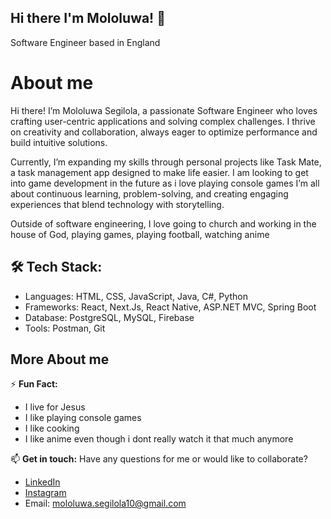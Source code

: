 ## Hi there I'm Mololuwa! 👋

Software Engineer based in England

# About me
Hi there! I’m Mololuwa Segilola, a passionate Software Engineer who loves crafting user-centric applications and solving complex challenges. 
I thrive on creativity and collaboration, always eager to optimize performance and build intuitive solutions. 

Currently, I’m expanding my skills through personal projects like Task Mate, a task management app designed to make life easier.
I am looking to get into game development in the future as i love playing console games
I’m all about continuous learning, problem-solving, and creating engaging experiences that blend technology with storytelling.

Outside of software engineering, I love going to church and working in the house of God, playing games, playing football, watching anime

## 🛠️ Tech Stack:
- Languages: HTML, CSS, JavaScript, Java, C#, Python
- Frameworks: React, Next.Js, React Native, ASP.NET MVC, Spring Boot
- Database: PostgreSQL, MySQL, Firebase
- Tools: Postman, Git

## More About me
⚡ **Fun Fact:**
- I live for Jesus
- I like playing console games
- I like cooking
- I like anime even though i dont really watch it that much anymore

📫 **Get in touch:**
Have any questions for me or would like to collaborate?
- [LinkedIn](https://www.linkedin.com/in/mololuwa-segilola/)
- [Instagram](https://www.instagram.com/molo___10/)
- Email: mololuwa.segilola10@gmail.com
<!--
**mololuwa10/mololuwa10** is a ✨ _special_ ✨ repository because its `README.md` (this file) appears on your GitHub profile.

Here are some ideas to get you started:

- 🔭 I’m currently working on ...
- 🌱 I’m currently learning ...
- 👯 I’m looking to collaborate on ...
- 🤔 I’m looking for help with ...
- 💬 Ask me about ...
- 📫 How to reach me: ...
- 😄 Pronouns: ...
- ⚡ Fun fact: ...
-->
